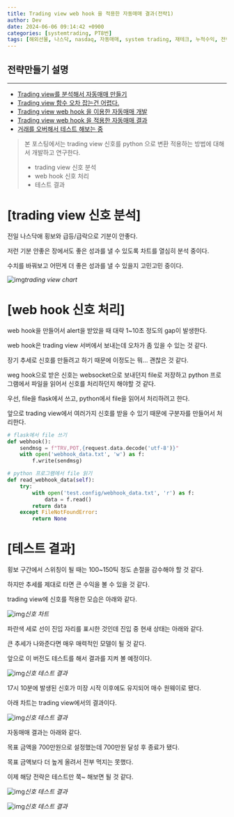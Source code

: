 ```yaml
---
title: Trading view web hook 을 적용한 자동매매 결과(전략1)
author: Dev
date: 2024-06-06 09:14:42 +0900
categories: [systemtrading, PT8번]
tags: [해외선물, 나스닥, nasdaq, 자동매매, system trading, 재테크, 누적수익, 전략, tradingview, webhook, 웹훅]
---
```

## 전략만들기 설명
---
- [Trading view를 분석해서 자동매매 만들기](/posts/nasdaq-strategy-1/)
- [Trading view 함수 오차 잡는건 어렵다.](/posts/nasdaq-strategy-2/)
- [Trading view web hook 을 이용한 자동매매 개발](/posts/nasdaq-strategy-3/)
- [Trading view web hook 을 적용한 자동매매 결과](/posts/nasdaq-strategy-4/)
- [거래를 오버해서 테스트 해보는 중](/posts/nasdaq-strategy-5/)


> 본 포스팅에서는 trading view 신호를 python 으로 변환 적용하는 방법에 대해서 개발하고 연구한다.
> - trading view 신호 분석
> - web hook 신호 처리
> - 테스트 결과

# [trading view 신호 분석]

전일 나스닥애 횡보와 급등/급락으로 기분이 안좋다.

저런 기분 안좋은 장에서도 좋은 성과를 낼 수 있도록 차트를 열심히 분석 중이다.

수치를 바꿔보고 어떤게 더 좋은 성과를 낼 수 있을지 고민고민 중이다.

![img](/assets/img/2024-06-05/2024-06-05-023-tradingview-chart1.png)*trading view chart*


# [web hook 신호 처리]

web hook을 만들어서 alert을 받았을 때 대략 1~10초 정도의 gap이 발생한다.

web hook은 trading view 서버에서 보내는데 오차가 좀 있을 수 있는 것 같다.

장기 추세로 신호를 만들려고 하기 때문에 이정도는 뭐... 괜찮은 것 같다.

weg hook으로 받은 신호는 websocket으로 보내던지 file로 저장하고 python 프로그램에서 파일을 읽어서 신호를 처리하던지 해야할 것 같다.

우선, file을 flask에서 쓰고, python에서 file을 읽어서 처리하려고 한다.

앞으로 trading view에서 여러가지 신호를 받을 수 있기 때문에 구분자를 만들어서 처리한다.

```python
# flask에서 file 쓰기
def webhook():
    sendmsg = f"TRV,POT,{request.data.decode('utf-8')}"
    with open('webhook_data.txt', 'w') as f:
        f.write(sendmsg)
```

```python
# python 프로그램에서 file 읽기
def read_webhook_data(self):
    try:
        with open('test.config/webhook_data.txt', 'r') as f:
            data = f.read()
        return data
    except FileNotFoundError:
        return None
```

# [테스트 결과]

횡보 구간에서 스위칭이 될 때는 100~150틱 정도 손절을 감수해야 할 것 같다.

하지만 추세를 제대로 타면 큰 수익을 볼 수 있을 것 같다.

trading view에 신호를 적용한 모습은 아래와 같다.

![img](/assets/img/2024-06-05/2024-06-05-024-tradingview-result2.png)*신호 차트*

파란색 세로 선이 진입 자리를 표시한 것인데 진입 중 현새 상태는 아래와 같다.

큰 추세가 나와준다면 매우 매력적인 모델이 될 것 같다. 

앞으로 이 버전도 테스트를 해서 결과를 지켜 볼 예정이다.

![img](/assets/img/2024-06-05/2024-06-05-024-tradingview-result1.png)*신호 테스트 결과*

17시 10분에 발생된 신호가 미장 시작 이후에도 유지되어 매수 원웨이로 됐다.

아래 차트는 trading view에서의 결과이다.

![img](/assets/img/2024-06-05/2024-06-06-013-tradingview-result3.png)*신호 테스트 결과*

자동매매 결과는 아래와 같다.

목표 금액을 700만원으로 설정했는데 700만원 달성 후 종료가 됐다.

목표 금액보다 더 높게 올려서 전부 먹지는 못했다.

이제 해당 전략은 테스트만 쭉~ 해보면 될 것 같다.

![img](/assets/img/2024-06-05/2024-06-06-013-tradingview-result4.png)*신호 테스트 결과*

![img](/assets/img/2024-06-05/2024-06-06-013-tradingview-result5.png)*신호 테스트 결과*